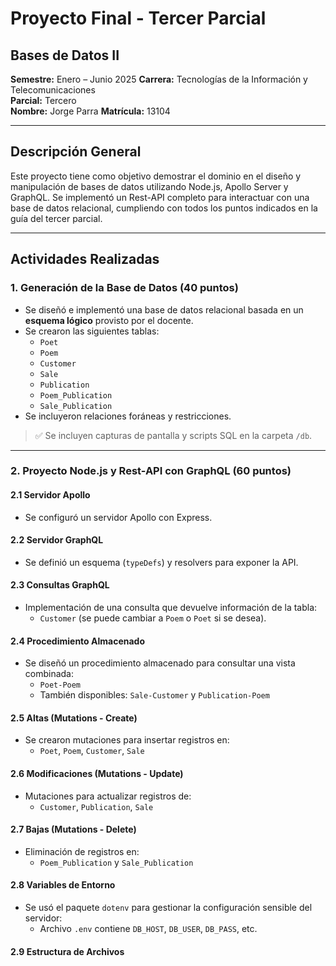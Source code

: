 # Proyecto Final - Tercer Parcial  
## Bases de Datos II  
**Semestre:** Enero – Junio 2025 
**Carrera:** Tecnologías de la Información y Telecomunicaciones  
**Parcial:** Tercero  
**Nombre:** Jorge Parra
**Matrícula:** 13104

---

## Descripción General

Este proyecto tiene como objetivo demostrar el dominio en el diseño y manipulación de bases de datos utilizando Node.js, Apollo Server y GraphQL. Se implementó un Rest-API completo para interactuar con una base de datos relacional, cumpliendo con todos los puntos indicados en la guía del tercer parcial.

---

## Actividades Realizadas

### 1. Generación de la Base de Datos (40 puntos)

- Se diseñó e implementó una base de datos relacional basada en un **esquema lógico** provisto por el docente.
- Se crearon las siguientes tablas:
  - `Poet`
  - `Poem`
  - `Customer`
  - `Sale`
  - `Publication`
  - `Poem_Publication`
  - `Sale_Publication`
- Se incluyeron relaciones foráneas y restricciones.

> ✅ Se incluyen capturas de pantalla y scripts SQL en la carpeta `/db`.

---

### 2. Proyecto Node.js y Rest-API con GraphQL (60 puntos)

#### 2.1 Servidor Apollo
- Se configuró un servidor Apollo con Express.

#### 2.2 Servidor GraphQL
- Se definió un esquema (`typeDefs`) y resolvers para exponer la API.

#### 2.3 Consultas GraphQL
- Implementación de una consulta que devuelve información de la tabla:
  - `Customer` (se puede cambiar a `Poem` o `Poet` si se desea).

#### 2.4 Procedimiento Almacenado
- Se diseñó un procedimiento almacenado para consultar una vista combinada:
  - `Poet-Poem`
  - También disponibles: `Sale-Customer` y `Publication-Poem`

#### 2.5 Altas (Mutations - Create)
- Se crearon mutaciones para insertar registros en:
  - `Poet`, `Poem`, `Customer`, `Sale`

#### 2.6 Modificaciones (Mutations - Update)
- Mutaciones para actualizar registros de:
  - `Customer`, `Publication`, `Sale`

#### 2.7 Bajas (Mutations - Delete)
- Eliminación de registros en:
  - `Poem_Publication` y `Sale_Publication`

#### 2.8 Variables de Entorno
- Se usó el paquete `dotenv` para gestionar la configuración sensible del servidor:
  - Archivo `.env` contiene `DB_HOST`, `DB_USER`, `DB_PASS`, etc.

#### 2.9 Estructura de Archivos
